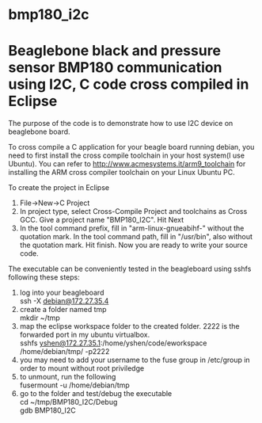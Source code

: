 # bmp180_i2c
# Beaglebone black and pressure sensor BMP180 communication using I2C, C code cross compiled in Eclipse

The purpose of the code is to demonstrate how to use I2C device on beaglebone board.  

To cross compile a C application for your beagle board running debian, you need to first install the cross compile toolchain in your host system(I use Ubuntu). You can refer to http://www.acmesystems.it/arm9_toolchain for installing the ARM cross compiler toolchain on your Linux Ubuntu PC.  

To create the project in Eclipse  
1. File->New->C Project  
2. In project type, select Cross-Compile Project and toolchains as Cross GCC. Give a project name "BMP180_I2C". Hit Next  
3. In the tool command prefix, fill in "arm-linux-gnueabihf-" without the quotation mark. In the tool command path, fill in "/usr/bin", also without the quotation mark. Hit finish. Now you are ready to write your source code.  

The executable can be conveniently tested in the beagleboard using sshfs following these steps:  
1. log into your beagleboard  
   ssh -X debian@172.27.35.4  
2. create a folder named tmp  
   mkdir ~/tmp  
3. map the eclipse workspace folder to the created folder. 2222 is the forwarded port in my ubuntu virtualbox.  
   sshfs yshen@172.27.35.1:/home/yshen/code/eworkspace /home/debian/tmp/ -p2222  
4. you may need to add your username to the fuse group in /etc/group in order to mount without root priviledge  
5. to unmount, run the following  
   fusermount -u /home/debian/tmp  
6. go to the folder and test/debug the executable  
   cd ~/tmp/BMP180_I2C/Debug  
   gdb BMP180_I2C  

